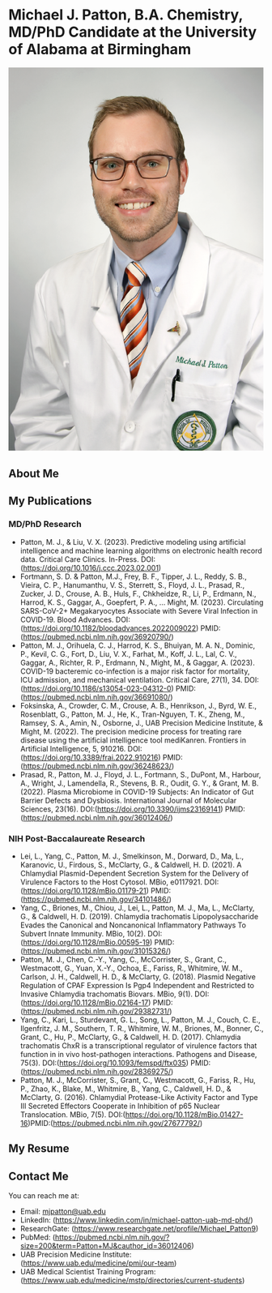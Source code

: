 # Michael J. Patton, B.A. Chemistry, MD/PhD Candidate at the University of Alabama at Birmingham
<img src="https://raw.githubusercontent.com/TriageDr/michaeljohnpatton.github.io/main/michaelpatton_professional_headshot_2in.png"/>

## About Me


## My Publications

### MD/PhD Research
- Patton, M. J., & Liu, V. X. (2023). Predictive modeling using artificial intelligence and machine learning algorithms on electronic health record data. Critical Care Clinics. In-Press. DOI:(https://doi.org/10.1016/j.ccc.2023.02.001)
- Fortmann, S. D. & Patton, M.J., Frey, B. F., Tipper, J. L., Reddy, S. B., Vieira, C. P., Hanumanthu, V. S., Sterrett, S., Floyd, J. L., Prasad, R., Zucker, J. D., Crouse, A. B., Huls, F., Chkheidze, R., Li, P., Erdmann, N., Harrod, K. S., Gaggar, A., Goepfert, P. A., … Might, M. (2023). Circulating SARS-CoV-2+ Megakaryocytes Associate with Severe Viral Infection in COVID-19. Blood Advances. DOI:(https://doi.org/10.1182/bloodadvances.2022009022) PMID:(https://pubmed.ncbi.nlm.nih.gov/36920790/)
- Patton, M. J., Orihuela, C. J., Harrod, K. S., Bhuiyan, M. A. N., Dominic, P., Kevil, C. G., Fort, D., Liu, V. X., Farhat, M., Koff, J. L., Lal, C. V., Gaggar, A., Richter, R. P., Erdmann, N., Might, M., & Gaggar, A. (2023). COVID-19 bacteremic co-infection is a major risk factor for mortality, ICU admission, and mechanical ventilation. Critical Care, 27(1), 34. DOI:(https://doi.org/10.1186/s13054-023-04312-0) PMID:(https://pubmed.ncbi.nlm.nih.gov/36691080/)
- Foksinska, A., Crowder, C. M., Crouse, A. B., Henrikson, J., Byrd, W. E., Rosenblatt, G., Patton, M. J., He, K., Tran-Nguyen, T. K., Zheng, M., Ramsey, S. A., Amin, N., Osborne, J., UAB Precision Medicine Institute, & Might, M. (2022). The precision medicine process for treating rare disease using the artificial intelligence tool mediKanren. Frontiers in Artificial Intelligence, 5, 910216. DOI:(https://doi.org/10.3389/frai.2022.910216) PMID:(https://pubmed.ncbi.nlm.nih.gov/36248623/)
- Prasad, R., Patton, M. J., Floyd, J. L., Fortmann, S., DuPont, M., Harbour, A., Wright, J., Lamendella, R., Stevens, B. R., Oudit, G. Y., & Grant, M. B. (2022). Plasma Microbiome in COVID-19 Subjects: An Indicator of Gut Barrier Defects and Dysbiosis. International Journal of Molecular Sciences, 23(16). DOI:(https://doi.org/10.3390/ijms23169141) PMID:(https://pubmed.ncbi.nlm.nih.gov/36012406/)

### NIH Post-Baccalaureate Research
- Lei, L., Yang, C., Patton, M. J., Smelkinson, M., Dorward, D., Ma, L., Karanovic, U., Firdous, S., McClarty, G., & Caldwell, H. D. (2021). A Chlamydial Plasmid-Dependent Secretion System for the Delivery of Virulence Factors to the Host Cytosol. MBio, e0117921. DOI:(https://doi.org/10.1128/mBio.01179-21) PMID:(https://pubmed.ncbi.nlm.nih.gov/34101486/)
- Yang, C., Briones, M., Chiou, J., Lei, L., Patton, M. J., Ma, L., McClarty, G., & Caldwell, H. D. (2019). Chlamydia trachomatis Lipopolysaccharide Evades the Canonical and Noncanonical Inflammatory Pathways To Subvert Innate Immunity. MBio, 10(2). DOI:(https://doi.org/10.1128/mBio.00595-19) PMID:(https://pubmed.ncbi.nlm.nih.gov/31015326/)
- Patton, M. J., Chen, C.-Y., Yang, C., McCorrister, S., Grant, C., Westmacott, G., Yuan, X.-Y., Ochoa, E., Fariss, R., Whitmire, W. M., Carlson, J. H., Caldwell, H. D., & McClarty, G. (2018). Plasmid Negative Regulation of CPAF Expression Is Pgp4 Independent and Restricted to Invasive Chlamydia trachomatis Biovars. MBio, 9(1). DOI:(https://doi.org/10.1128/mBio.02164-17) PMID:(https://pubmed.ncbi.nlm.nih.gov/29382731/)
- Yang, C., Kari, L., Sturdevant, G. L., Song, L., Patton, M. J., Couch, C. E., Ilgenfritz, J. M., Southern, T. R., Whitmire, W. M., Briones, M., Bonner, C., Grant, C., Hu, P., McClarty, G., & Caldwell, H. D. (2017). Chlamydia trachomatis ChxR is a transcriptional regulator of virulence factors that function in in vivo host-pathogen interactions. Pathogens and Disease, 75(3). DOI:(https://doi.org/10.1093/femspd/ftx035) PMID:(https://pubmed.ncbi.nlm.nih.gov/28369275/)
- Patton, M. J., McCorrister, S., Grant, C., Westmacott, G., Fariss, R., Hu, P., Zhao, K., Blake, M., Whitmire, B., Yang, C., Caldwell, H. D., & McClarty, G. (2016). Chlamydial Protease-Like Activity Factor and Type III Secreted Effectors Cooperate in Inhibition of p65 Nuclear Translocation. MBio, 7(5). DOI:(https://doi.org/10.1128/mBio.01427-16)PMID:(https://pubmed.ncbi.nlm.nih.gov/27677792/)

## My Resume


## Contact Me

You can reach me at:

- Email: mjpatton@uab.edu
- LinkedIn: (https://www.linkedin.com/in/michael-patton-uab-md-phd/)
- ResearchGate: (https://www.researchgate.net/profile/Michael_Patton9)
- PubMed: (https://pubmed.ncbi.nlm.nih.gov/?size=200&term=Patton+MJ&cauthor_id=36012406)
- UAB Precision Medicine Institute: (https://www.uab.edu/medicine/pmi/our-team)
- UAB Medical Scientist Training Program: (https://www.uab.edu/medicine/mstp/directories/current-students)
